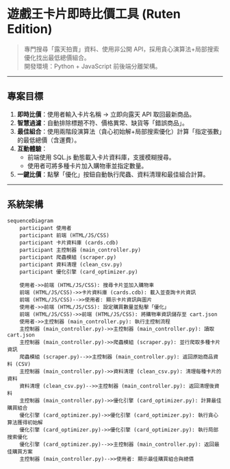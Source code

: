 # 遊戲王卡片即時比價工具 (Ruten Edition)

> 專門搜尋「露天拍賣」資料、使用非公開 API，採用貪心演算法+局部搜索優化找出最低總價組合。  
> 開發環境：Python + JavaScript 前後端分離架構。

---

## 專案目標

1. **即時比價**：使用者輸入卡片名稱 → 立即向露天 API 取回最新商品。
2. **智慧過濾**：自動排除標題不符、價格異常、缺貨等「錯誤商品」。
3. **最佳組合**：使用兩階段演算法（貪心初始解+局部搜索優化）計算「指定張數」的最低總價（含運費）。
4. **互動體驗**：  
   - 前端使用 SQL.js 動態載入卡片資料庫，支援模糊搜尋。  
   - 使用者可將多種卡片加入購物車並指定數量。  
5. **一鍵比價**：點擊「優化」按鈕自動執行爬蟲、資料清理和最佳組合計算。

---

## 系統架構

```mermaid
sequenceDiagram
    participant 使用者
    participant 前端 (HTML/JS/CSS)
    participant 卡片資料庫 (cards.cdb)
    participant 主控制器 (main_controller.py)
    participant 爬蟲模組 (scraper.py)
    participant 資料清理 (clean_csv.py)
    participant 優化引擎 (card_optimizer.py)

    使用者->>前端 (HTML/JS/CSS): 搜尋卡片並加入購物車
    前端 (HTML/JS/CSS)->>卡片資料庫 (cards.cdb): 載入並查詢卡片資訊
    前端 (HTML/JS/CSS)-->>使用者: 顯示卡片資訊與圖片
    使用者->>前端 (HTML/JS/CSS): 設定購買數量並點擊「優化」
    前端 (HTML/JS/CSS)->>前端 (HTML/JS/CSS): 將購物車資訊儲存至 cart.json
    使用者->>主控制器 (main_controller.py): 執行主控制流程
    主控制器 (main_controller.py)->>主控制器 (main_controller.py): 讀取 cart.json
    主控制器 (main_controller.py)->>爬蟲模組 (scraper.py): 並行爬取多種卡片資訊
    爬蟲模組 (scraper.py)-->>主控制器 (main_controller.py): 返回原始商品資料 (CSV)
    主控制器 (main_controller.py)->>資料清理 (clean_csv.py): 清理每種卡片的資料
    資料清理 (clean_csv.py)-->>主控制器 (main_controller.py): 返回清理後資料
    主控制器 (main_controller.py)->>優化引擎 (card_optimizer.py): 計算最佳購買組合
    優化引擎 (card_optimizer.py)->>優化引擎 (card_optimizer.py): 執行貪心算法獲得初始解
    優化引擎 (card_optimizer.py)->>優化引擎 (card_optimizer.py): 執行局部搜索優化
    優化引擎 (card_optimizer.py)-->>主控制器 (main_controller.py): 返回最佳購買方案
    主控制器 (main_controller.py)-->>使用者: 顯示最佳購買組合與總價
